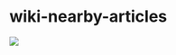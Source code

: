# wiki-nearby-articles

![](https://github.com/atharva-2001/wiki-nearby-articles/blob/main/wikinearbyarticles/bin/gifs/Peek%202021-01-06%2018-54.gif)
